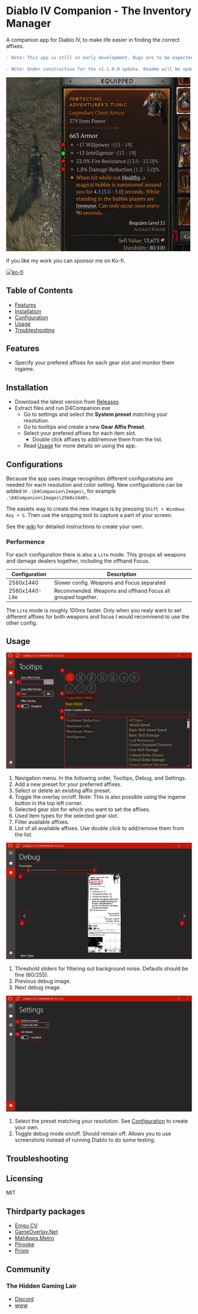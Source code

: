 # Diablo IV Companion - The Inventory Manager 

A companion app for Diablo IV, to make life easier in finding the correct affixes.

```diff
- Note: This app is still in early development. Bugs are to be expected. Suggestions and bug reports are welcome!
```

```diff
- Note: Under construction for the v1.1.0.0 update. Readme will be updated later today.
```

<img src="./readme/readme-001.png" width="500">

If you like my work you can sponsor me on Ko-fi.

[![ko-fi](https://ko-fi.com/img/githubbutton_sm.svg)](https://ko-fi.com/H2H1H5GCR)

## Table of Contents

- [Features](https://github.com/josdemmers/Diablo4Companion#features)
- [Installation](https://github.com/josdemmers/Diablo4Companion#installation)
- [Configuration](https://github.com/josdemmers/Diablo4Companion#configuration)
- [Usage](https://github.com/josdemmers/Diablo4Companion#Usage)
- [Troubleshooting](https://github.com/josdemmers/Diablo4Companion#Troubleshooting)

## Features

- Specify your prefered affixes for each gear slot and monitor them ingame.

## Installation

- Download the latest version from [Releases](https://github.com/josdemmers/Diablo4Companion/releases)
- Extract files and run D4Companion.exe
  - Go to settings and select the **System preset** matching your resolution.
  - Go to tooltips and create a new **Gear Affix Preset**.
  - Select your prefered affixes for each item slot.
    - Double click affixes to add/remove them from the list.
  - Read [Usage](https://github.com/josdemmers/Diablo4Companion#Usage) for more details on using the app.

## Configurations

Because the app uses image recognition different configurations are needed for each resolution and color setting.
New configurations can be added in `.\D4Companion\Images\`, for example `.\D4Companion\Images\2560x1440\`.

The easiets way to create the new images is by pressing `Shift + Windows Key + S`. Then use the snipping tool to capture a part of your screen.

See the [wiki](https://github.com/josdemmers/Diablo4Companion/wiki/How-to-create-a-new-System-Preset) for detailed instructions to create your own.

### Performence

For each configuration there is also a `Lite` mode. This groups all weapons and damage dealers together, including the offhand Focus.

| Configuration | Description |
| ------------- | ----------- |
| 2560x1440 | Slower config. Weapons and Focus separated |
| 2560x1440-Lite | Recommended. Weapons and offhand Focus all grouped together. |

The `Lite` mode is roughly 100ms faster. Only when you realy want to set different affixes for both weapons and focus I would recommend to use the other config.

## Usage

![Usage-1](./readme/readme-usage-001.png)

1. Navigation menu. In the following order, Tooltips, Debug, and Settings.
2. Add a new preset for your preferred affixes.
3. Select or delete an existing affix preset.
4. Toggle the overlay on/off. Note: This is also possible using the ingame button in the top left corner.
5. Selected gear slot for which you want to set the affixes.
6. Used item types for the selected gear slot.
7. Filter available affixes.
8. List of all available affixes. Use double click to add/remove them from the list.

![Usage-2](./readme/readme-usage-002.png)

1. Threshold sliders for filtering out background noise. Defaults should be fine (60/255).
2. Previous debug image.
3. Next debug image.

![Usage-3](./readme/readme-usage-003.png)

1. Select the preset matching your resolution. See [Configuration](https://github.com/josdemmers/Diablo4Companion#configuration) to create your own.
2. Toggle debug mode on/off. Should remain off. Allows you to use screenshots instead of running Diablo to do some testing.

## Troubleshooting

## Licensing

MIT

## Thirdparty packages

- [Emgu CV](https://www.emgu.com/wiki/index.php/Main_Page)
- [GameOverlay.Net](https://github.com/michel-pi/GameOverlay.Net)
- [MahApps.Metro](https://github.com/MahApps/MahApps.Metro)
- [PInvoke](https://github.com/dotnet/pinvoke)
- [Prism](https://github.com/PrismLibrary/Prism)

## Community

### The Hidden Gaming Lair

- [Discord](https://discord.gg/NTZu8Px)
- [www](https://www.th.gl/)

